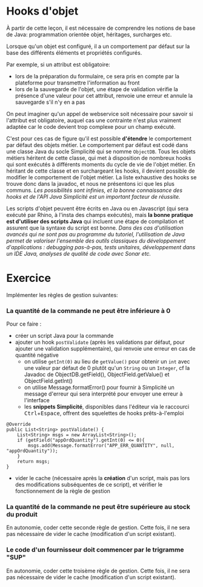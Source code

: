 Hooks d'objet
====================

<div class="warning">À partir de cette leçon, il est nécessaire de comprendre les notions de base de Java: programmation orientée objet, héritages, surcharges etc.</div>

Lorsque qu'un objet est configuré, il a un comportement par défaut sur la base des différents éléments et propriétés configurés.

Par exemple, si un attribut est obligatoire:
- lors de la préparation du formulaire, ce sera pris en compte par la plateforme pour transmettre l'information au front
- lors de la sauvegarde de l'objet, une étape de validation vérifie la présence d'une valeur pour cet attribut, renvoie une erreur et annule la sauvegarde s'il n'y en a pas

On peut imaginer qu'un appel de webservice soit nécessaire pour savoir si l'attribut est obligatoire, auquel cas une contrainte n'est plus vraiment adaptée car le code devient trop complexe pour un champ exécuté.

C'est pour ces cas de figure qu'il est possible **d'étendre** le comportement par défaut des objets métier. Le comportement par défaut est codé dans une classe Java du socle Simplicité qui se nomme `ObjectDB`. Tous les objets métiers héritent de cette classe, qui met à disposition de nombreux hooks qui sont exécutés à différents moments du cycle de vie de l'objet métier. En héritant de cette classe et en surchargeant les hooks, il devient possible de modifier le comportement de l'objet métier. La liste exhaustive des hooks se trouve donc dans la javadoc, et nous ne présentons ici que les plus communs. *Les possibilités sont infinies, et la bonne connaissance des hooks et de l'API Java Simplicité est un important facteur de réussite.*

Les scripts d'objet peuvent être écrits en Java ou en Javascript (qui sera exécuté par Rhino, à l'insta des champs exécutés), mais **la bonne pratique est d'utiliser des scripts Java** qui incluent une étape de compilation et assurent que la syntaxe du script est bonne. *Dans des cas d'utilisation avancés qui ne sont pas au programme du tutoriel, l'utilisation de Java permet de valoriser l'ensemble des outils classiques du développement d'applications : debugging pas-à-pas, tests unitaires, développement dans un IDE Java, analyses de qualité de code avec Sonar etc.*

Exercice
====================

Implémenter les règles de gestion suivantes:

### La quantité de la commande ne peut être inférieure à 0

Pour ce faire :
- créer un script Java pour la commande
- ajouter un hook `postValidate` (après les validations par défaut, pour ajouter une validation supplémentaire), qui renvoie une erreur en cas de quantité négative
    - on utilise `getInt(0)` au lieu de `getValue()` pour obtenir un `int` avec une valeur par défaut de 0 plutôt qu'un `String` ou un `Integer`, cf la Javadoc de ObjectDB.getField(), ObjectField.getValue() et ObjectField.getInt()
    - on utilise Message.formatError() pour fournir à Simplicité un message d'erreur qui sera interprété pour envoyer une erreur à l'interface
    - les **snippets Simplicité**, disponibles dans l'éditeur via le raccourci <kbd>Ctrl</kbd>+<kbd>Espace</kbd>, offrent des squelettes de hooks prêts-à-l'emploi

```
@Override
public List<String> postValidate() {
	List<String> msgs = new ArrayList<String>();
	if (getField("appOrdQuantity").getInt(0) <= 0){
		msgs.add(Message.formatError("APP_ERR_QUANTITY", null, "appOrdQuantity"));
	}
	return msgs;
}
```

- vider le cache (nécessaire après la **création** d'un script, mais pas lors des modifications subséquentes de ce script), et vérifier le fonctionnement de la règle de gestion

### La quantité de la commande ne peut être supérieure au stock du produit

En autonomie, coder cette seconde règle de gestion. Cette fois, il ne sera pas nécessaire de vider le cache (modification d'un script existant).

### Le code d'un fournisseur doit commencer par le trigramme "SUP"

En autonomie, coder cette troisème règle de gestion. Cette fois, il ne sera pas nécessaire de vider le cache (modification d'un script existant).

